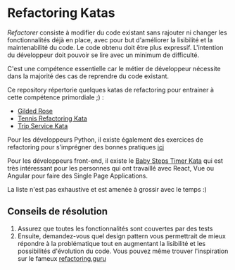 # Refactoring Katas

*Refactorer* consiste à modifier du code existant sans rajouter ni changer les fonctionnalités déjà en place, avec pour but d'améliorer la lisibilité et la maintenabilité du code. Le code obtenu doit être plus expressif. L'intention du développeur doit pouvoir se lire avec un minimum de difficulté.

C'est une compétence essentielle car le métier de développeur nécessite dans la majorité des cas de reprendre du code existant.

Ce repository répertorie quelques katas de refactoring pour entrainer à cette compétence primordiale ;) :
- [Gilded Rose](https://kata-log.rocks/gilded-rose-kata)
- [Tennis Refactoring Kata](https://github.com/emilybache/Tennis-Refactoring-Kata)
- [Trip Service Kata](https://github.com/sandromancuso/trip-service-kata)

Pour les développeurs Python, il existe également des exercices de refactoring pour s'imprégner des bonnes pratiques [ici](https://github.com/dmerejkowsky/python-refactoring-exercices)

Pour les développeurs front-end, il existe le [Baby Steps Timer Kata](https://github.com/dtanzer/babystepstimer) qui est très intéressant pour les personnes qui ont travaillé avec React, Vue ou Angular pour faire des Single Page Applications.

La liste n'est pas exhaustive et est amenée à grossir avec le temps :)

## Conseils de résolution
1. Assurez que toutes les fonctionnalités sont couvertes par des tests
2. Ensuite, demandez-vous quel design pattern vous permettrait de mieux répondre à la problématique tout en augmentant la lisibilité et les possibilités d'évolution du code. Vous pouvez même trouver l'inspiration sur le fameux [refactoring.guru](https://refactoring.guru/)
